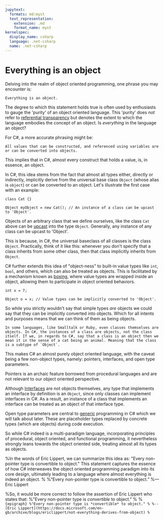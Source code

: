 ```yaml
---
jupytext:
  formats: md:myst
  text_representation:
    extension: .md
    format_name: myst
kernelspec:
  display_name: csharp
  language: .net-csharp
  name: .net-csharp
---
```


# Everything is an object

Delving into the realm of object oriented programming, one phrase you may encounter is:

```{epigraph}
Everything is an object.
```

The degree to which this statement holds true is often used by enthusiasts to gauge the 'purity' of an object oriented language. This 'purity' does *not* refer to [referential transparency](referential-transparency) but denotes the extent to which the language embodies the concept of an object. Is *everything* in the language an object?

For C#, a more accurate phrasing might be:

```{epigraph}
All values that can be constructed, and referenced using variables are or can be converted into objects.
```

This implies that in C#, almost every construct that holds a value, is, in essence, an object.

In C#, this idea stems from the fact that almost all types either, directly or indirectly, implicitly derive from the universal base class `Object` (whose alias is `object`) or can be converted to an object. Let's illustrate the first case with an example:

```{code-cell}
class Cat {}

Object myObject = new Cat(); // An instance of a class can be upcast to 'Object'.
```

Objects of an arbitrary class that we define ourselves, like the class `Cat` above can be [upcast](upcasting) into the type `Object`.
Generally, any instance of any class can be upcast to 'Object'.

This is because, in C#, the universal baseclass of all classes is the class `Object`. Practically, think of it like this: whenever you don't specify that a class inherits from some other class, then that class implicitly inherits from `Object`.

C# further extends this idea of "object-ness" to built-in value types like `int`, `bool`, and others, which can also be treated as objects. This is facilitated by a mechanism known as [boxing](boxing), where value types are wrapped inside an object, allowing them to participate in object oriented behaviors.

```{code-cell}
int x = 7;

Object o = x; // Value types can be implicitly converted to 'Object'.
```

So while you strictly wouldn't say that simple types *are* objects we could say that they can be implicitly converted into objects.
Which for all intents and purposes means that we can think of them as being objects.

```{note}
In some languages, like Smalltalk or Ruby, even classes themselves are objects. In C#, the instances of a class are objects, not the class itself. If we, in regards to C#, say that a class is an object then we mean it in the sense of a cat being an animal. Meaning that the class is a subtype of `Object`.
```

This makes C# an almost purely object oriented language, with the caveat being a few non-object types, namely: pointers, interfaces, and open type parameters.

Pointers is an archaic feature borrowed from procedural languages and are not relevant to our object oriented perspective.

Although [Interfaces](interfaces) are not objects themselves, any type that implements an interface by definition is an `Object`, since only classes can implement interfaces in C#. As a result, an instance of a class that implements an interface can be treated as an object of that interface type.

Open type parameters are central to [generic](generics) programming in C# which we will talk about later. These are placeholder types replaced by concrete types (which are objects) during code execution.

So while C# indeed is a multi-paradigm language, incorporating principles of procedural, object oriented, and functional programming, it nevertheless strongly leans towards the object oriented side, treating almost all its types as objects.

%In the words of Eric Lippert, we can summarize this idea as: "Every non-pointer type is convertible to object." This statement captures the essence of how C# interweaves the object oriented programming paradigm into its core design, ultimately leading to a language where almost everything is indeed an object.
%
%“Every non-pointer type is convertible to object.”
%—Eric Lippert

%So, it would be more correct to follow the assertion of Eric Lippert who states that:
%"Every non-pointer type is *convertible* to object."
%
%```{epigraph}
%"Every non-pointer type is *convertible* to object."
%
%-- [Eric Lippert](https://docs.microsoft.com/en-gb/archive/blogs/ericlippert/not-everything-derives-from-object)
%```

